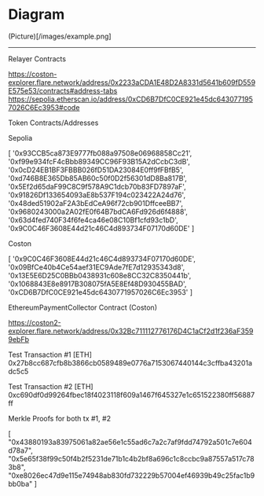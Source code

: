# Diagram

(Picture)[/images/example.png]

---

Relayer Contracts

https://coston-explorer.flare.network/address/0x2233aCDA1E48D2A8331d5641b609fD559E575e53/contracts#address-tabs
https://sepolia.etherscan.io/address/0xCD6B7DfC0CE921e45dc6430771957026C6Ec3953#code

Token Contracts/Addresses

Sepolia

[
'0x93CCB5ca873E9777fb088a97508e06968858Cc21',
'0xf99e934fcF4cBbb89349CC96F93B15A2dCcbC3dB',
'0x0cD24EB1BF3FBBB026fD51DA23084E0ff9fFBfB5',
'0xd746B8E365Db85AB60c50f0D2f56301dD8Ba817B',
'0x5Ef2d65daF99C8C9f578A9C1dcb70b83FD7897aF',
'0x91826Df133654093aE8b537F194c023422A24d76',
'0x48ded51902aF2A3bEdCeA96f72cb901DffceeBB7',
'0x9680243000a2A02fE0f64B7bdCA6Fd926d6f4888',
'0x63d4fed740F34f6fe4ca46e08C10Bf1cfd93c1bD',
'0x9C0C46F3608E44d21c46C4d893734F07170d60DE'
]

Coston

[
'0x9C0C46F3608E44d21c46C4d893734F07170d60DE',
'0x09BfCe40b4Ce54aef31EC9Ade7fE7d12935343d8',
'0x13E5E6D25C0BBb0438931c608e8CC32C8350441b',
'0x1068843E8e8917B308075fA5E8Ef48D930455BAD',
'0xCD6B7DfC0CE921e45dc6430771957026C6Ec3953'
]

EthereumPaymentCollector Contract (Coston)

https://coston2-explorer.flare.network/address/0x32Bc711112776176D4C1aCf2d1f236aF3599ebFb

Test Transaction #1 [ETH]
0x27b8cc687cfb8b3866cb0589489e0776a7153067440144c3cffba43201adc5c5

Test Transaction #2 [ETH]
0xc690df0d99264fbec18f4023118f609a1467f645327e1c651522380ff56887ff

Merkle Proofs for both tx #1, #2

[
"0x43880193a83975061a82ae56e1c55ad6c7a2c7af9fdd74792a501c7e604d78a7",
"0x5e65f38f99c50f4b2f5231de71b1c4b2bf8a696c1c8ccbc9a87557a517c783b8",
"0xe8026ec47d9e115e74948ab830fd732229b57004ef46939b49c25fac1b9bb0ba"
]
